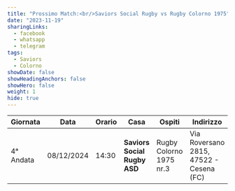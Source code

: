 ```yaml
---
title: "Prossimo Match:<br/>Saviors Social Rugby vs Rugby Colorno 1975"
date: "2023-11-19"
sharingLinks:
  - facebook
  - whatsapp
  - telegram
tags:
  - Saviors
  - Colorno
showDate: false
showHeadingAnchors: false
showHero: false
weight: 1
hide: true
---
```


| Giornata  | Data       | Orario | Casa                         | Ospiti                  | Indirizzo                               |
| --------- | ---------- | ------ | ---------------------------- | ----------------------- | --------------------------------------- |
| 4ᵃ Andata | 08/12/2024 | 14:30  | **Saviors Social Rugby ASD** | Rugby Colorno 1975 nr.3 | Via Roversano 2815, 47522 - Cesena (FC) |

<!-- ![](./featured.jpg) -->

<!-- ![](./team.jpg) -->
